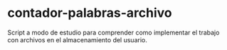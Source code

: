 # contador-palabras-archivo
 Script a modo de estudio para comprender como implementar el trabajo con archivos en el almacenamiento del usuario.
